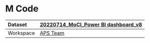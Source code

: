 



# M Code

|Dataset|[20220714_MoCI_Power BI dashboard_v8](./../20220714_MoCI_Power-BI-dashboard_v8.md)|
| :--- | :--- |
|Workspace|[APS Team](../../Workspaces/APS-Team.md)|
